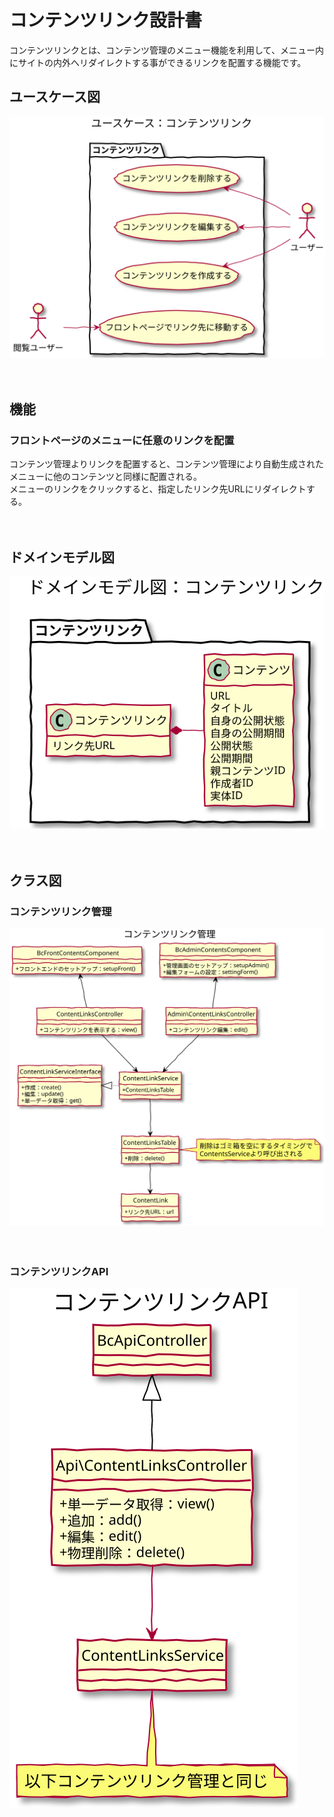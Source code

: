 # コンテンツリンク設計書

コンテンツリンクとは、コンテンツ管理のメニュー機能を利用して、メニュー内にサイトの内外へリダイレクトする事ができるリンクを配置する機能です。
　
## ユースケース図
![ユースケース図：コンテンツリンク](../../../svg/use_case/bc-content-link/content_links.svg)

　
## 機能

### フロントページのメニューに任意のリンクを配置
コンテンツ管理よりリンクを配置すると、コンテンツ管理により自動生成されたメニューに他のコンテンツと同様に配置される。  
メニューのリンクをクリックすると、指定したリンク先URLにリダイレクトする。

　
## ドメインモデル図
![ドメインモデル図：コンテンツリンク](../../../svg/domain_model/bc-content-link/content_links.svg)

　
## クラス図
### コンテンツリンク管理
![クラス図：固定ページ](../../../svg/class/bc-content-link/manage_content_links.svg)

　
### コンテンツリンクAPI
![クラス図：固定ページAPI](../../../svg/class/bc-content-link/api_content_links.svg)


　

